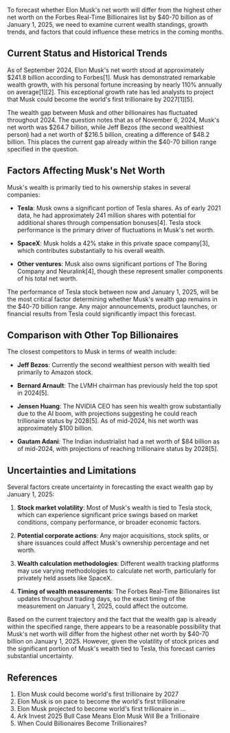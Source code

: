 To forecast whether Elon Musk's net worth will differ from the highest other net worth on the Forbes Real-Time Billionaires list by $40-70 billion as of January 1, 2025, we need to examine current wealth standings, growth trends, and factors that could influence these metrics in the coming months.

## Current Status and Historical Trends

As of September 2024, Elon Musk's net worth stood at approximately $241.8 billion according to Forbes[1]. Musk has demonstrated remarkable wealth growth, with his personal fortune increasing by nearly 110% annually on average[1][2]. This exceptional growth rate has led analysts to project that Musk could become the world's first trillionaire by 2027[1][5].

The wealth gap between Musk and other billionaires has fluctuated throughout 2024. The question notes that as of November 6, 2024, Musk's net worth was $264.7 billion, while Jeff Bezos (the second wealthiest person) had a net worth of $216.5 billion, creating a difference of $48.2 billion. This places the current gap already within the $40-70 billion range specified in the question.

## Factors Affecting Musk's Net Worth

Musk's wealth is primarily tied to his ownership stakes in several companies:

- **Tesla**: Musk owns a significant portion of Tesla shares. As of early 2021 data, he had approximately 241 million shares with potential for additional shares through compensation bonuses[4]. Tesla stock performance is the primary driver of fluctuations in Musk's net worth.

- **SpaceX**: Musk holds a 42% stake in this private space company[3], which contributes substantially to his overall wealth.

- **Other ventures**: Musk also owns significant portions of The Boring Company and Neuralink[4], though these represent smaller components of his total net worth.

The performance of Tesla stock between now and January 1, 2025, will be the most critical factor determining whether Musk's wealth gap remains in the $40-70 billion range. Any major announcements, product launches, or financial results from Tesla could significantly impact this forecast.

## Comparison with Other Top Billionaires

The closest competitors to Musk in terms of wealth include:

- **Jeff Bezos**: Currently the second wealthiest person with wealth tied primarily to Amazon stock.

- **Bernard Arnault**: The LVMH chairman has previously held the top spot in 2024[5].

- **Jensen Huang**: The NVIDIA CEO has seen his wealth grow substantially due to the AI boom, with projections suggesting he could reach trillionaire status by 2028[5]. As of mid-2024, his net worth was approximately $100 billion.

- **Gautam Adani**: The Indian industrialist had a net worth of $84 billion as of mid-2024, with projections of reaching trillionaire status by 2028[5].

## Uncertainties and Limitations

Several factors create uncertainty in forecasting the exact wealth gap by January 1, 2025:

1. **Stock market volatility**: Most of Musk's wealth is tied to Tesla stock, which can experience significant price swings based on market conditions, company performance, or broader economic factors.

2. **Potential corporate actions**: Any major acquisitions, stock splits, or share issuances could affect Musk's ownership percentage and net worth.

3. **Wealth calculation methodologies**: Different wealth tracking platforms may use varying methodologies to calculate net worth, particularly for privately held assets like SpaceX.

4. **Timing of wealth measurements**: The Forbes Real-Time Billionaires list updates throughout trading days, so the exact timing of the measurement on January 1, 2025, could affect the outcome.

Based on the current trajectory and the fact that the wealth gap is already within the specified range, there appears to be a reasonable possibility that Musk's net worth will differ from the highest other net worth by $40-70 billion on January 1, 2025. However, given the volatility of stock prices and the significant portion of Musk's wealth tied to Tesla, this forecast carries substantial uncertainty.

## References

1. Elon Musk could become world's first trillionaire by 2027
2. Elon Musk is on pace to become the world's first trillionaire
3. Elon Musk projected to become world's first trillionaire in ...
4. Ark Invest 2025 Bull Case Means Elon Musk Will Be a Trillionaire
5. When Could Billionaires Become Trillionaires?